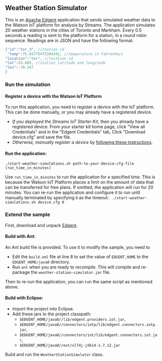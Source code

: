 ## Weather Station Simulator

This is an [Apache Edgent](https://edgent.apache.org) application that sends simulated weather data to the Watson IoT platform for analysis by Streams.  The application simulates 20 weather stations in the cities of Toronto and Markham.  Every 0.5 seconds a reading is sent to the platform for a station, in a round robin sequence. Readings are in JSON and have the following format:

``` java
{"id":"tor_3", //station id 
 "temp":75.65775475394342, //temperature in Fahrenheit
"location":"tor", //location id
"lat":43.685, //station latitude and longitude
"lon":-79.347
}

```

### Run the simulation

#### Register a device with the Watson IoT Platform
To run this application, you need to register a device with the IoT platform. This can be done manually, or you may already have a registered device.
- *If you deployed the Streams IoT Starter Kit*, then you already have a registered device. From your starter kit home page, click "View all Credentials" and in the "Edgent Credentials" tab, Click "Download device.cfg" and save the file.
- *Otherwise, manually register a device* by [following these instructions](https://developer.ibm.com/recipes/tutorials/how-to-register-devices-in-ibm-iot-foundation/).

#### Run the application:

`./start-weather-simulations.sh path-to-your-device-cfg-file [run_time_in_minutes]`

Use `run_time_in_minutes` to run the application for a specified time. This is because the Watson IoT Platform places a limit on the amount of data that can be transferred for free plans.
If omitted, the application will run for 20 minutes. You can re-run the application and configure it to run until manually terminated by specifying `0` as the timeout:
` ./start-weather-simulations.sh device.cfg 0`

### Extend the sample
First, download and unpack [Edgent](https://edgent.apache.org/docs/downloads.html).

#### Build with Ant:

An Ant build file is provided. To use it to modify the sample, you need to

- Edit the `build.xml` file at line 8 to set the value of `EDGENT_HOME` to the `EDGENT_HOME/java8` directory. 
- Run `ant` when you are ready to recompile. This will compile and re-package the `weather-station-simulator.jar` file.

Then to re-run the application, you can run the same script as mentioned above.

#### Build with Eclipse:
- Import the project into Eclipse.
- Add these jars to the project classpath:
  - `$EDGENT_HOME/java8//lib/edgent.providers.iot.jar`,
  - `$EDGENT_HOME/java8//connectors/iotp/lib/edgent.connectors.iotp.jar`,
  - `$EDGENT_HOME/java8//connectors/iot/lib/edgent.connectors.iot.jar`,
  - `$EDGENT_HOME/java8//ext/slf4j-jdk14-1.7.12.jar`
  
Build and run the `WeatherStationSimulator` class.